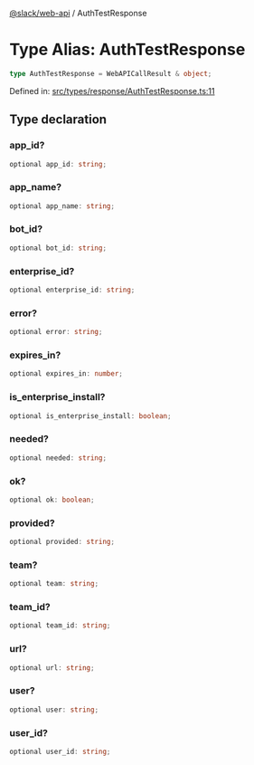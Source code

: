 [@slack/web-api](../index.md) / AuthTestResponse

# Type Alias: AuthTestResponse

```ts
type AuthTestResponse = WebAPICallResult & object;
```

Defined in: [src/types/response/AuthTestResponse.ts:11](https://github.com/slackapi/node-slack-sdk/blob/main/packages/web-api/src/types/response/AuthTestResponse.ts#L11)

## Type declaration

### app\_id?

```ts
optional app_id: string;
```

### app\_name?

```ts
optional app_name: string;
```

### bot\_id?

```ts
optional bot_id: string;
```

### enterprise\_id?

```ts
optional enterprise_id: string;
```

### error?

```ts
optional error: string;
```

### expires\_in?

```ts
optional expires_in: number;
```

### is\_enterprise\_install?

```ts
optional is_enterprise_install: boolean;
```

### needed?

```ts
optional needed: string;
```

### ok?

```ts
optional ok: boolean;
```

### provided?

```ts
optional provided: string;
```

### team?

```ts
optional team: string;
```

### team\_id?

```ts
optional team_id: string;
```

### url?

```ts
optional url: string;
```

### user?

```ts
optional user: string;
```

### user\_id?

```ts
optional user_id: string;
```
